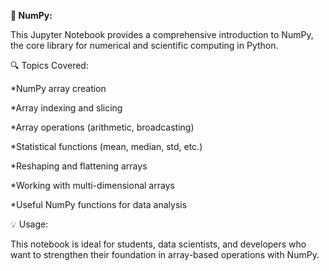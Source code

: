 **📘 NumPy:**

This Jupyter Notebook provides a comprehensive introduction to NumPy, the core library for numerical and scientific computing in Python.

🔍 Topics Covered:

*NumPy array creation

*Array indexing and slicing

*Array operations (arithmetic, broadcasting)

*Statistical functions (mean, median, std, etc.)

*Reshaping and flattening arrays

*Working with multi-dimensional arrays

*Useful NumPy functions for data analysis


💡 Usage:

This notebook is ideal for students, data scientists, and developers who want to strengthen their foundation in array-based operations with NumPy.
